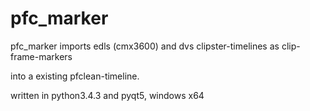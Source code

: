 # pfc_marker

pfc_marker imports edls (cmx3600) and dvs clipster-timelines as clip-frame-markers

into a existing pfclean-timeline.

written in python3.4.3 and pyqt5, windows x64
